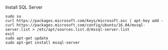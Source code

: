Install SQL Server

    sudo su
    curl https://packages.microsoft.com/keys/microsoft.asc | apt-key add -
    curl https://packages.microsoft.com/config/ubuntu/16.04/mssql-server.list > /etc/apt/sources.list.d/mssql-server.list
    exit
    sudo apt-get update
    sudo apt-get install mssql-server
